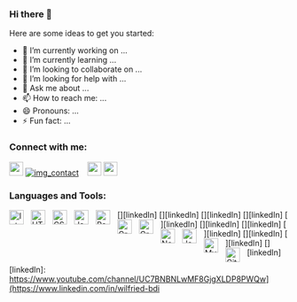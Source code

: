 ### Hi there 👋

Here are some ideas to get you started:

- 🔭 I’m currently working on ...
- 🌱 I’m currently learning ...
- 👯 I’m looking to collaborate on ...
- 🤔 I’m looking for help with ...
- 💬 Ask me about ...
- 📫 How to reach me: ...
- 😄 Pronouns: ...
- ⚡ Fun fact: ...


### Connect with me:

[<img src="https://cdn.jsdelivr.net/gh/devicons/devicon/icons/twitter/twitter-original.svg" width="25"/>](https://twitter.com/willArakaza#gh-light-mode-only)
[![img_contact](./img/twitter-dark.svg)](https://twitter.com/willArakaza#gh-dark-mode-only)
&nbsp;&nbsp;
[<img src="https://cdn.jsdelivr.net/gh/devicons/devicon/icons/linkedin/linkedin-plain.svg" width="25"/>](https://www.linkedin.com/in/wilfried-bdi/#gh-dark-mode-only)
[<img src="https://cdn.jsdelivr.net/gh/devicons/devicon/icons/linkedin/linkedin-original.svg" width="25"/>](https://www.linkedin.com/in/wilfried-bdi/#gh-light-mode-only)


### Languages and Tools:

[<img align="left" alt="IntelliJ IDEA" width="26px" style="padding-right:10px;" src="https://cdn.jsdelivr.net/gh/devicons/devicon/icons/intellij/intellij-plain.svg" />][linkedIn]
[<img align="left" alt="HTML5" width="26px" src="https://cdn.jsdelivr.net/gh/devicons/devicon/icons/html5/html5-original.svg" style="padding-right:10px;" />][linkedIn]
[<img align="left" alt="CSS3" width="26px" src="https://cdn.jsdelivr.net/gh/devicons/devicon/icons/css3/css3-original.svg" style="padding-right:10px;" />][linkedIn]
[<img align="left" alt="JavaScript" width="26px" src="https://cdn.jsdelivr.net/gh/devicons/devicon/icons/javascript/javascript-original.svg" style="padding-right:10px;" />][linkedIn]
[<img align="left" alt="React" width="26px" src="https://cdn.jsdelivr.net/gh/devicons/devicon/icons/react/react-original.svg" style="padding-right:10px;" />][linkedIn]
[<img align="left" alt="GraphQL" width="26px" src="https://cdn.jsdelivr.net/gh/devicons/devicon/icons/spring/spring-original.svg" style="padding-right:10px;" />][linkedIn]
[<img align="left" alt="GraphQL" width="26px" src="https://cdn.jsdelivr.net/gh/devicons/devicon/icons/spring/spring-original.svg" style="padding-right:10px;" />][linkedIn]
[<img align="left" alt="Node.js" width="26px" src="https://cdn.jsdelivr.net/gh/devicons/devicon/icons/apachekafka/apachekafka-original.svg" style="padding-right:10px;" />][linkedIn]
[<img align="left" alt="Java" width="26px" src="https://cdn.jsdelivr.net/gh/devicons/devicon/icons/java/java-original.svg" style="padding-right:10px;" />][linkedIn]
[<img align="left" alt="MySQL" width="26px" src="https://cdn.jsdelivr.net/gh/devicons/devicon/icons/mysql/mysql-original.svg" style="padding-right:10px;" />][linkedIn]
[<img align="left" alt="Git" width="26px" src="https://cdn.jsdelivr.net/gh/devicons/devicon/icons/git/git-original.svg" style="padding-right:10px;" />][linkedIn]

[linkedIn]: https://www.youtube.com/channel/UC7BNBNLwMF8GjgXLDP8PWQw](https://www.linkedin.com/in/wilfried-bdi
